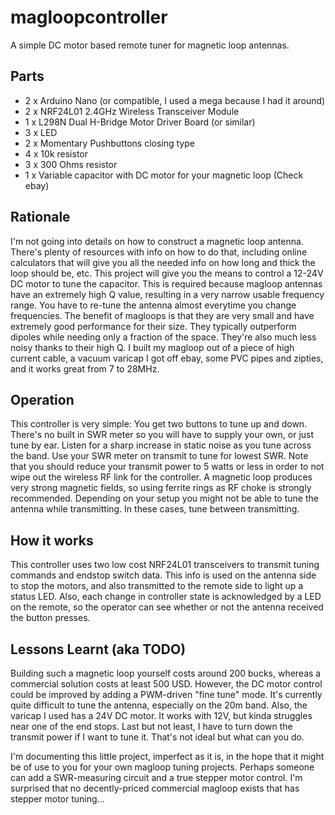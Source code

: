 # magloopcontroller
A simple DC motor based remote tuner for magnetic loop antennas.

## Parts
* 2 x Arduino Nano (or compatible, I used a mega because I had it around)
* 2 x NRF24L01 2.4GHz Wireless Transceiver Module
* 1 x L298N Dual H-Bridge Motor Driver Board (or similar)
* 3 x LED
* 2 x Momentary Pushbuttons closing type
* 4 x 10k resistor
* 3 x 300 Ohms resistor
* 1 x Variable capacitor with DC motor for your magnetic loop (Check ebay)

## Rationale

I'm not going into details on how to construct a magnetic loop antenna. There's plenty of resources with info on how to do that, including online calculators that will give you all the needed info on how long and thick the loop should be, etc.
This project will give you the means to control a 12-24V DC motor to tune the capacitor. This is required because magloop antennas have an extremely high Q value, resulting in a very narrow usable frequency range. You have to re-tune the antenna almost everytime you change frequencies. 
The benefit of magloops is that they are very small and have extremely good performance for their size. They typically outperform dipoles while needing only a fraction of the space. They're also much less noisy thanks to their high Q. 
I built my magloop out of a piece of high current cable, a vacuum varicap I got off ebay, some PVC pipes and zipties, and it works great from 7 to 28MHz.

## Operation

This controller is very simple: You get two buttons to tune up and down. There's no built in SWR meter so you will have to supply your own, or just tune by ear. Listen for a sharp increase in static noise as you tune across the band. Use your SWR meter on transmit to tune for lowest SWR. Note that you should reduce your transmit power to 5 watts or less in order to not wipe out the wireless RF link for the controller. A magnetic loop produces very strong magnetic fields, so using ferrite rings as RF choke is strongly recommended. Depending on your setup you might not be able to tune the antenna while transmitting. In these cases, tune between transmitting. 

## How it works

This controller uses two low cost NRF24L01 transceivers to transmit tuning commands and endstop switch data. This info is used on the antenna side to stop the motors, and also transmitted to the remote side to light up a status LED. Also, each change in controller state is acknowledged by a LED on the remote, so the operator can see whether or not the antenna received the button presses.

## Lessons Learnt (aka TODO)

Building such a magnetic loop yourself costs around 200 bucks, whereas a commercial solution costs at least 500 USD. However, the DC motor control could be improved by adding a PWM-driven "fine tune" mode. It's currently quite difficult to tune the antenna, especially on the 20m band. Also, the varicap I used has a 24V DC motor. It works with 12V, but kinda struggles near one of the end stops.
Last but not least, I have to turn down the transmit power if I want to tune it. That's not ideal but what can you do.

I'm documenting this little project, imperfect as it is, in the hope that it might be of use to you for your own magloop tuning projects. Perhaps someone can add a SWR-measuring circuit and a true stepper motor control. I'm surprised that no decently-priced commercial magloop exists that has stepper motor tuning...


